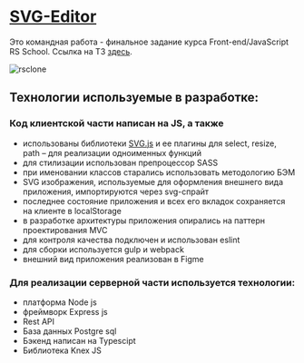 # [SVG-Editor](https://gtm003.github.io/rsclone/client/build/index.html)

Это командная работа - финальное задание курса Front-end/JavaScript RS School. Ссылка на ТЗ [здесь](https://github.com/rolling-scopes-school/tasks/blob/master/tasks/react/react-game.md). 

![rsclone](client/source/img/rslang.png)

## Технологии используемые в разработке:
### Код клиентской части написан на JS, а также
* использованы библиотеки [SVG.js](https://svgjs.dev/docs/3.0/) и ее плагины для select, resize, path – для реализации одноименных функций
* для стилизации использован препроцессор SASS
* при именовании классов старались использовать методологию БЭМ
* SVG изображения, используемые для оформления внешнего вида приложения, импортируются через svg-спрайт
* последнее состояние приложения и всех его вкладок сохраняется на клиенте в localStorage
* в разработке архитектуры приложения опирались на паттерн проектирования MVC 
* для контроля качества подключен и использован eslint 
* для сборки используется gulp и webpack
* внешний вид приложения реализован в Figme


### Для реализации серверной части используется технологии:
* платформа Node js
* фреймворк Express js
* Rest API
* База данных Postgre sql
* Бэкенд написан на Typescipt
* Библиотека Knex JS

